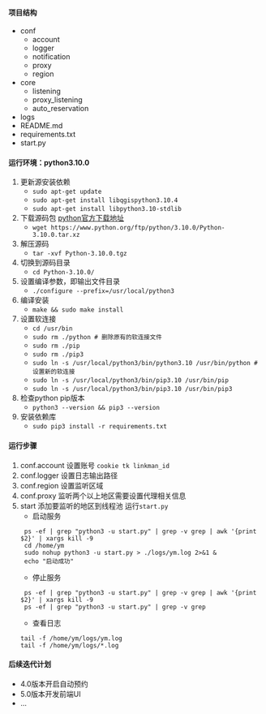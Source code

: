 #### 项目结构

+ conf
    + account
    + logger
    + notification
    + proxy
    + region
+ core
    + listening
    + proxy_listening
    + auto_reservation
+ logs
+ README.md
+ requirements.txt
+ start.py

#### 运行环境：python3.10.0

1. 更新源安装依赖
    + `sudo apt-get update`
    + `sudo apt-get install libqgispython3.10.4`
    + `sudo apt-get install libpython3.10-stdlib`
2. 下载源码包  [python官方下载地址](https://www.python.org/downloads/source/)
    + `wget https://www.python.org/ftp/python/3.10.0/Python-3.10.0.tar.xz`
3. 解压源码
    + `tar -xvf Python-3.10.0.tgz`
4. 切换到源码目录
    + `cd Python-3.10.0/`
5. 设置编译参数，即输出文件目录
    + `./configure --prefix=/usr/local/python3`
6. 编译安装
    + `make && sudo make install`
7. 设置软连接
    + `cd /usr/bin`
    + `sudo rm ./python # 删除原有的软连接文件`
    + `sudo rm ./pip`
    + `sudo rm ./pip3`
    + `sudo ln -s /usr/local/python3/bin/python3.10 /usr/bin/python # 设置新的软连接`
    + `sudo ln -s /usr/local/python3/bin/pip3.10 /usr/bin/pip`
    + `sudo ln -s /usr/local/python3/bin/pip3.10 /usr/bin/pip3`
8. 检查python pip版本
    + `python3 --version && pip3 --version`
9. 安装依赖库
    + `sudo pip3 install -r requirements.txt`

#### 运行步骤

1. conf.account 设置账号 `cookie tk linkman_id`
2. conf.logger 设置日志输出路径
3. conf.region 设置监听区域
4. conf.proxy 监听两个以上地区需要设置代理相关信息
5. start 添加要监听的地区到线程池 运行`start.py`
    + 启动服务
   ```
    ps -ef | grep "python3 -u start.py" | grep -v grep | awk '{print $2}' | xargs kill -9
    cd /home/ym
    sudo nohup python3 -u start.py > ./logs/ym.log 2>&1 &
    echo "启动成功"
   ```
    + 停止服务
   ```
    ps -ef | grep "python3 -u start.py" | grep -v grep | awk '{print $2}' | xargs kill -9
    ps -ef | grep "python3 -u start.py" | grep -v grep 
   ```
    + 查看日志
   ```
   tail -f /home/ym/logs/ym.log
   tail -f /home/ym/logs/*.log
   ```

#### 后续迭代计划

+ 4.0版本开启自动预约
+ 5.0版本开发前端UI
+ ...
